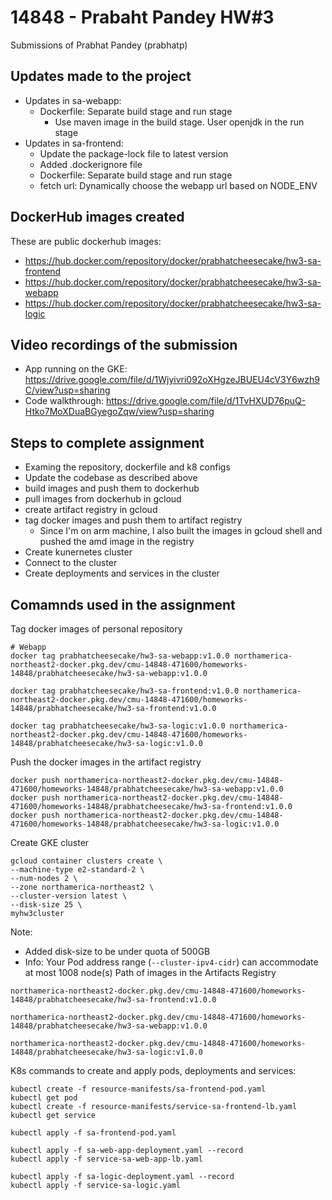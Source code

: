 # 14848 - Prabaht Pandey HW#3 
Submissions of Prabhat Pandey (prabhatp)

## Updates made to the project
- Updates in sa-webapp:
    - Dockerfile: Separate build stage and run stage
        - Use maven image in the build stage. User openjdk in the run stage
- Updates in sa-frontend:
    - Update the package-lock file to latest version
    - Added .dockerignore file
    - Dockerfile: Separate build stage and run stage
    - fetch url: Dynamically choose the webapp url based on NODE_ENV

## DockerHub images created
These are public dockerhub images: 
- https://hub.docker.com/repository/docker/prabhatcheesecake/hw3-sa-frontend
- https://hub.docker.com/repository/docker/prabhatcheesecake/hw3-sa-webapp
- https://hub.docker.com/repository/docker/prabhatcheesecake/hw3-sa-logic

## Video recordings of the submission
- App running on the GKE: https://drive.google.com/file/d/1Wjyivri092oXHgzeJBUEU4cV3Y6wzh9C/view?usp=sharing
- Code walkthrough: https://drive.google.com/file/d/1TvHXUD76puQ-Htko7MoXDuaBGyegoZqw/view?usp=sharing

## Steps to complete assignment
- Examing the repository, dockerfile and k8 configs
- Update the codebase as described above
- build images and push them to dockerhub
- pull images from dockerhub in gcloud
- create artifact registry in gcloud
- tag docker images and push them to artifact registry
    - Since I'm on arm machine, I also built the images in gcloud shell and pushed the amd image in the registry
- Create kunernetes cluster
- Connect to the cluster
- Create deployments and services in the cluster

## Comamnds used in the assignment


Tag docker images of personal repository
```
# Webapp
docker tag prabhatcheesecake/hw3-sa-webapp:v1.0.0 northamerica-northeast2-docker.pkg.dev/cmu-14848-471600/homeworks-14848/prabhatcheesecake/hw3-sa-webapp:v1.0.0

docker tag prabhatcheesecake/hw3-sa-frontend:v1.0.0 northamerica-northeast2-docker.pkg.dev/cmu-14848-471600/homeworks-14848/prabhatcheesecake/hw3-sa-frontend:v1.0.0

docker tag prabhatcheesecake/hw3-sa-logic:v1.0.0 northamerica-northeast2-docker.pkg.dev/cmu-14848-471600/homeworks-14848/prabhatcheesecake/hw3-sa-logic:v1.0.0
```
Push the docker images in the artifact registry
```
docker push northamerica-northeast2-docker.pkg.dev/cmu-14848-471600/homeworks-14848/prabhatcheesecake/hw3-sa-webapp:v1.0.0
docker push northamerica-northeast2-docker.pkg.dev/cmu-14848-471600/homeworks-14848/prabhatcheesecake/hw3-sa-frontend:v1.0.0
docker push northamerica-northeast2-docker.pkg.dev/cmu-14848-471600/homeworks-14848/prabhatcheesecake/hw3-sa-logic:v1.0.0

```
Create GKE cluster
```
gcloud container clusters create \
--machine-type e2-standard-2 \
--num-nodes 2 \
--zone northamerica-northeast2 \
--cluster-version latest \
--disk-size 25 \
myhw3cluster
```
Note: 
- Added disk-size to be under quota of 500GB
- Info: Your Pod address range (`--cluster-ipv4-cidr`) can accommodate at most 1008 node(s)
Path of images in the Artifacts Registry
```
northamerica-northeast2-docker.pkg.dev/cmu-14848-471600/homeworks-14848/prabhatcheesecake/hw3-sa-frontend:v1.0.0

northamerica-northeast2-docker.pkg.dev/cmu-14848-471600/homeworks-14848/prabhatcheesecake/hw3-sa-webapp:v1.0.0

northamerica-northeast2-docker.pkg.dev/cmu-14848-471600/homeworks-14848/prabhatcheesecake/hw3-sa-logic:v1.0.0
```

K8s commands to create and apply pods, deployments and services:
```
kubectl create -f resource-manifests/sa-frontend-pod.yaml
kubectl get pod
kubectl create -f resource-manifests/service-sa-frontend-lb.yaml
kubectl get service

kubectl apply -f sa-frontend-pod.yaml

kubectl apply -f sa-web-app-deployment.yaml --record
kubectl apply -f service-sa-web-app-lb.yaml

kubectl apply -f sa-logic-deployment.yaml --record
kubectl apply -f service-sa-logic.yaml
```

